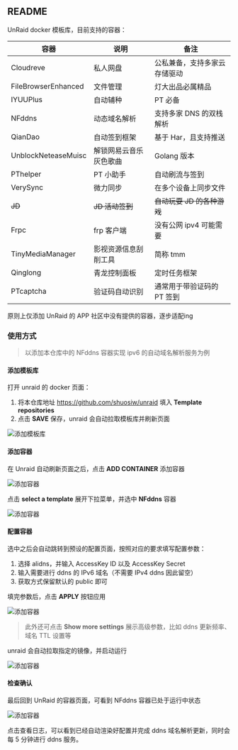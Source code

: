 ## README

UnRaid docker 模板库，目前支持的容器：

| 容器 | 说明 | 备注 |
|---|---|---|
| Cloudreve | 私人网盘 | 公私兼备，支持多家云存储驱动 |
| FileBrowserEnhanced | 文件管理 | 灯大出品必属精品 |
| IYUUPlus | 自动辅种 | PT 必备 |
| NFddns | 动态域名解析 | 支持多家 DNS 的双栈解析 |
| QianDao | 自动签到框架 | 基于 Har，且支持推送 |
| UnblockNeteaseMuisc | 解锁网易云音乐灰色歌曲 | Golang 版本 |
| PThelper | PT 小助手 | 自动刷流与签到 |
| VerySync | 微力同步 | 在多个设备上同步文件 |
| ~~JD~~ | ~~JD 活动签到~~ | ~~自动玩耍 JD 的各种游戏~~ |
| Frpc | frp 客户端 | 没有公网 ipv4 可能需要 |
| TinyMediaManager | 影视资源信息刮削工具 | 简称 tmm |
| Qinglong | 青龙控制面板 | 定时任务框架 |
| PTcaptcha | 验证码自动识别 | 通常用于带验证码的 PT 签到 |

原则上仅添加 UnRaid 的 APP 社区中没有提供的容器，逐步适配ing

### 使用方式

> 以添加本仓库中的 NFddns 容器实现 ipv6 的自动域名解析服务为例


#### 添加模板库

打开 unraid 的 docker 页面：

1. 将本仓库地址 https://github.com/shuosiw/unraid 填入 **Template repositories**
2. 点击 **SAVE** 保存，unraid 会自动拉取模板库并刷新页面

![添加模板库](https://raw.githubusercontent.com/shuosiw/unraid/master/.assets/add-unraid-docker-template1.jpg)


#### 添加容器

在 Unraid 自动刷新页面之后，点击 **ADD CONTAINER** 添加容器

![添加容器](https://raw.githubusercontent.com/shuosiw/unraid/master/.assets/add-unraid-docker-template2.jpg)


点击 **select a template** 展开下拉菜单，并选中 **NFddns** 容器

![添加容器](https://raw.githubusercontent.com/shuosiw/unraid/master/.assets/add-unraid-docker-template3.jpg)


#### 配置容器


选中之后会自动跳转到预设的配置页面，按照对应的要求填写配置参数：

1. 选择 alidns，并输入 AccessKey ID 以及 AccessKey Secret
2. 输入需要进行 ddns 的 IPv6 域名（不需要 IPv4 ddns 因此留空）
3. 获取方式保留默认的 public 即可

填完参数后，点击 **APPLY** 按钮应用

![添加容器](https://raw.githubusercontent.com/shuosiw/unraid/master/.assets/add-unraid-docker-template4.jpg)

> 此外还可点击 **Show more settings** 展示高级参数，比如 ddns 更新频率、域名 TTL 设置等

unraid 会自动拉取指定的镜像，并启动运行

![添加容器](https://raw.githubusercontent.com/shuosiw/unraid/master/.assets/add-unraid-docker-template5.jpg)


#### 检查确认

最后回到 UnRaid 的容器页面，可看到 NFddns 容器已处于运行中状态

![添加容器](https://raw.githubusercontent.com/shuosiw/unraid/master/.assets/add-unraid-docker-template6.jpg)

点击查看日志，可以看到已经自动渲染好配置并完成 ddns 域名解析更新，同时会每 5 分钟进行 ddns 服务。


